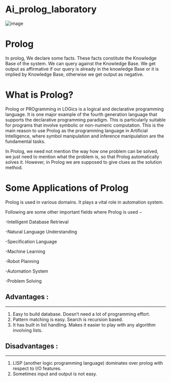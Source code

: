 # Ai_prolog_laboratory
![image](https://github.com/parthasarathy27/Ai_prolog_laboratory/assets/83574852/ee758bb1-13f7-44d4-9d3e-8be89551e155)

# Prolog

In prolog, We declare some facts. These facts constitute the Knowledge Base of the system. We can query against the Knowledge Base. We get output as affirmative if our query is already in the knowledge Base or it is implied by Knowledge Base, otherwise we get output as negative. 

# What is Prolog? 
Prolog or PROgramming in LOGics is a logical and declarative programming language. It is one major example of the fourth generation language that supports the declarative programming paradigm. This is particularly suitable for programs that involve symbolic or non-numeric computation. This is the main reason to use Prolog as the programming language in Artificial Intelligence, where symbol manipulation and inference manipulation are the fundamental tasks.

In Prolog, we need not mention the way how one problem can be solved, we just need to mention what the problem is, so that Prolog automatically solves it. However, in Prolog we are supposed to give clues as the solution method.

# Some Applications of Prolog
Prolog is used in various domains. It plays a vital role in automation system. 

Following are some other important fields where Prolog is used −

-Intelligent Database Retrieval

-Natural Language Understanding

-Specification Language

-Machine Learning

-Robot Planning

-Automation System

-Problem Solving

## Advantages :
---------------
1. Easy to build database. Doesn’t need a lot of programming effort.
2. Pattern matching is easy. Search is recursion based.
3. It has built in list handling. Makes it easier to play with any algorithm involving lists.

## Disadvantages :
------------------
1. LISP (another logic programming language) dominates over prolog with respect to I/O features.
2. Sometimes input and output is not easy.
